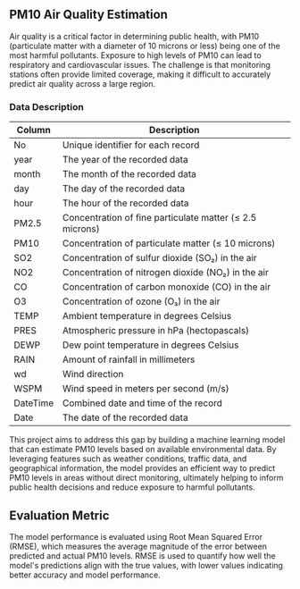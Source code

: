 ## PM10 Air Quality Estimation 
Air quality is a critical factor in determining public health, with PM10 (particulate matter with a diameter of 10 microns or less) being one of the most harmful pollutants. Exposure to high levels of PM10 can lead to respiratory and cardiovascular issues. The challenge is that monitoring stations often provide limited coverage, making it difficult to accurately predict air quality across a large region.

### Data Description
| Column             | Description                                                       |
| -----------------  | ----------------------------------------------------------------- |
| No  | Unique identifier for each record |
| year| The year of the recorded data |
| month| The month of the recorded data |
| day | The day of the recorded data |
| hour  | The hour of the recorded data |
| PM2.5 | Concentration of fine particulate matter (≤ 2.5 microns) |
| PM10| Concentration of particulate matter (≤ 10 microns) |
| SO2 | Concentration of sulfur dioxide (SO₂) in the air |
| NO2  | Concentration of nitrogen dioxide (NO₂) in the air |
| CO | Concentration of carbon monoxide (CO) in the air |
| O3 | Concentration of ozone (O₃) in the air |
| TEMP | Ambient temperature in degrees Celsius |
| PRES  | Atmospheric pressure in hPa (hectopascals) |
| DEWP | Dew point temperature in degrees Celsius |
| RAIN| Amount of rainfall in millimeters |
| wd | Wind direction |
| WSPM | Wind speed in meters per second (m/s) |
| DateTime| Combined date and time of the record |
| Date | The date of the recorded data |

This project aims to address this gap by building a machine learning model that can estimate PM10 levels based on available environmental data. By leveraging features such as weather conditions, traffic data, and geographical information, the model provides an efficient way to predict PM10 levels in areas without direct monitoring, ultimately helping to inform public health decisions and reduce exposure to harmful pollutants.

## Evaluation Metric
The model performance is evaluated using Root Mean Squared Error (RMSE), which measures the average magnitude of the error between predicted and actual PM10 levels. RMSE is used to quantify how well the model's predictions align with the true values, with lower values indicating better accuracy and model performance.
